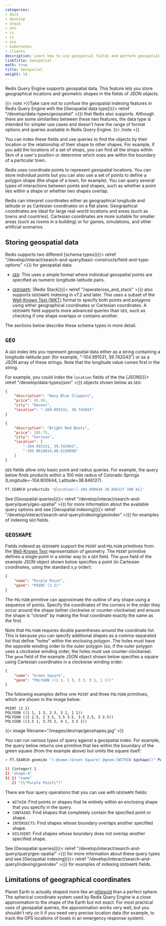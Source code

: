 ```yaml
---
categories:
- docs
- develop
- stack
- oss
- rs
- rc
- oss
- kubernetes
- clients
description: Learn how to use geospatial fields and perform geospatial queries in Redis
linkTitle: Geospatial
math: true
title: Geospatial
weight: 14
---
```


Redis Query Engine supports geospatial data. This feature
lets you store geographical locations and geometric shapes
in the fields of JSON objects.

{{< note >}}Take care not to confuse the geospatial indexing
features in Redis Query Engine with the
[Geospatial data type]({{< relref "/develop/data-types/geospatial" >}})
that Redis also supports. Although there are some similarities between
these two features, the data type is intended for simpler use
cases and doesn't have the range of format options and queries
available in Redis Query Engine.
{{< /note >}}

You can index these fields and use queries to find the objects
by their location or the relationship of their shape to other shapes.
For example, if you add the locations of a set of shops, you can
find all the shops within 5km of a user's position or determine
which ones are within the boundary of a particular town.

Redis uses coordinate points to represent geospatial locations.
You can store individual points but you can also
use a set of points to define a polygon shape (the shape of a
town, for example). You can query several types of interactions
between points and shapes, such as whether a point lies within
a shape or whether two shapes overlap.

Redis can interpret coordinates either as geographical longitude
and latitude or as Cartesian coordinates on a flat plane.
Geographical coordinates are ideal for large real-world locations
and areas (such as towns and countries). Cartesian coordinates
are more suitable for smaller areas (such as rooms in a building)
or for games, simulations, and other artificial scenarios.

## Storing geospatial data

Redis supports two different
[schema types]({{< relref "/develop/interact/search-and-query/basic-constructs/field-and-type-options" >}})
for geospatial data:

-   [`GEO`](#geo): This uses a simple format where individual geospatial
    points are specified as numeric longitude-latitude pairs.
    
-   [`GEOSHAPE`](#geoshape): [Redis Stack]({{< relref "/operate/oss_and_stack" >}}) also
    supports `GEOSHAPE` indexing in v7.2 and later.
    This uses a subset of the 
    [Well-Known Text (WKT)](https://en.wikipedia.org/wiki/Well-known_text_representation_of_geometry)
    format to specify both points and polygons using either geographical
    coordinates or Cartesian coordinates. A
    `GEOSHAPE` field supports more advanced queries than `GEO`,
    such as checking if one shape overlaps or contains another.

The sections below describe these schema types in more detail.

## `GEO`

A `GEO` index lets you represent geospatial data either as
a string containing a longitude-latitude pair (for example,
"-104.991531, 39.742043") or as a JSON array of these
strings. Note that the longitude value comes first in the
string.

For example, you could index the `location` fields of the
the [JSON]({{< relref "/develop/data-types/json" >}}) objects
shown below as `GEO`:

```json
{
    "description": "Navy Blue Slippers",
    "price": 45.99,
    "city": "Denver",
    "location": "-104.991531, 39.742043"
}

{
    "description": "Bright Red Boots",
    "price": 185.75,
    "city": "Various",
    "location": [
        "-104.991531, 39.742043",
        "-105.0618814,40.5150098"
    ]
}
```

`GEO` fields allow only basic point and radius queries.
For example, the query below finds products within a 100 mile radius of Colorado Springs
(Longitude=-104.800644, Latitude=38.846127).

```bash
FT.SEARCH productidx '@location:[-104.800644 38.846127 100 mi]'
```

See [Geospatial queries]({{< relref "/develop/interact/search-and-query/query/geo-spatial" >}})
for more information about the available query options and see
[Geospatial indexing]({{< relref "/develop/interact/search-and-query/indexing/geoindex" >}})
for examples of indexing `GEO` fields.

## `GEOSHAPE`

Fields indexed as `GEOSHAPE` support the `POINT` and `POLYGON` primitives from the
[Well-Known Text](https://en.wikipedia.org/wiki/Well-known_text_representation_of_geometry)
representation of geometry. The `POINT` primitive defines a single point
in a similar way to a `GEO` field.
The `geom` field of the example JSON object shown below specifies a point
(in Cartesian coordinates, using the standard x,y order):

```json
{
    "name": "Purple Point",
    "geom": "POINT (2 2)"
}
```

The `POLYGON` primitive can approximate the outline of any shape using a
sequence of points. Specify the coordinates of the corners in the order they
occur around the shape (either clockwise or counter-clockwise) and ensure the
shape is "closed" by making the final coordinate exactly the same as the first.

Note that `POLYGON` requires double parentheses around the coordinate list.
This is because you can specify additional shapes as a comma-separated list
that define "holes" within the enclosing polygon. The holes must have the opposite
winding order to the outer polygon (so, if the outer polygon uses a clockwise winding
order, the holes must use counter-clockwise).
The `geom` field of the example JSON object shown below specifies a
square using Cartesian coordinates in a clockwise winding order:

```json
{
    "name": "Green Square",
    "geom": "POLYGON ((1 1, 1 3, 3 3, 3 1, 1 1))"
}
```

The following examples define one `POINT` and three `POLYGON` primitives,
which are shown in the image below:

```
POINT (2 2)
POLYGON ((1 1, 1 3, 3 3, 3 1, 1 1))
POLYGON ((2 2.5, 2 3.5, 3.5 3.5, 3.5 2.5, 2 2.5))
POLYGON ((3.5 1, 3.75 2, 4 1, 3.5 1))
```

{{< image filename="/images/dev/rqe/geoshapes.jpg" >}}

You can run various types of query against a geospatial index. For
example, the query below returns one primitive that lies within the boundary
of the green square (from the example above) but omits the square itself:

```bash
> FT.SEARCH geomidx "(-@name:(Green Square) @geom:[WITHIN $qshape])" PARAMS 2 qshape "POLYGON ((1 1, 1 3, 3 3, 3 1, 1 1))" RETURN 1 name DIALECT 4

1) (integer) 1
2) "shape:4"
3) 1) "name"
   2) "[\"Purple Point\"]"
```

There are four query operations that you can use with `GEOSHAPE` fields:

-   `WITHIN`: Find points or shapes that lie entirely within an
    enclosing shape that you specify in the query.
-   `CONTAINS`: Find shapes that completely contain the specified point
    or shape.
-   `INTERSECTS`: Find shapes whose boundary overlaps another specified
    shape.
-   `DISJOINT`: Find shapes whose boundary does not overlap another specified
    shape.

See
[Geospatial queries]({{< relref "/develop/interact/search-and-query/query/geo-spatial" >}})
for more information about these query types and see
[Geospatial indexing]({{< relref "/develop/interact/search-and-query/indexing/geoindex" >}})
for examples of indexing `GEOSHAPE` fields.

## Limitations of geographical coordinates

Planet Earth is actually shaped more like an
[ellipsoid](https://en.wikipedia.org/wiki/Earth_ellipsoid) than a perfect sphere.
The spherical coordinate system used by Redis Query Engine is a close
approximation to the shape of the Earth but not exact. For most practical
uses of geospatial queries, the approximation works very well, but you
shouldn't rely on it if you need very precise location data (for example, to track
the GPS locations of boats in an emergency response system).
